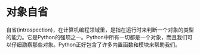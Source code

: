 # 对象自省

自省(introspection)，在计算机编程领域里，是指在运行时来判断一个对象的类型的能力。它是Python的强项之一。Python中所有一切都是一个对象，而且我们可以仔细勘察那些对象。Python正好包含了许多内置函数和模块来帮助我们。